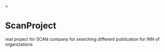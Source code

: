 <
# ScanProject
real project for SCAN company for searching different publication for INN of organizations
